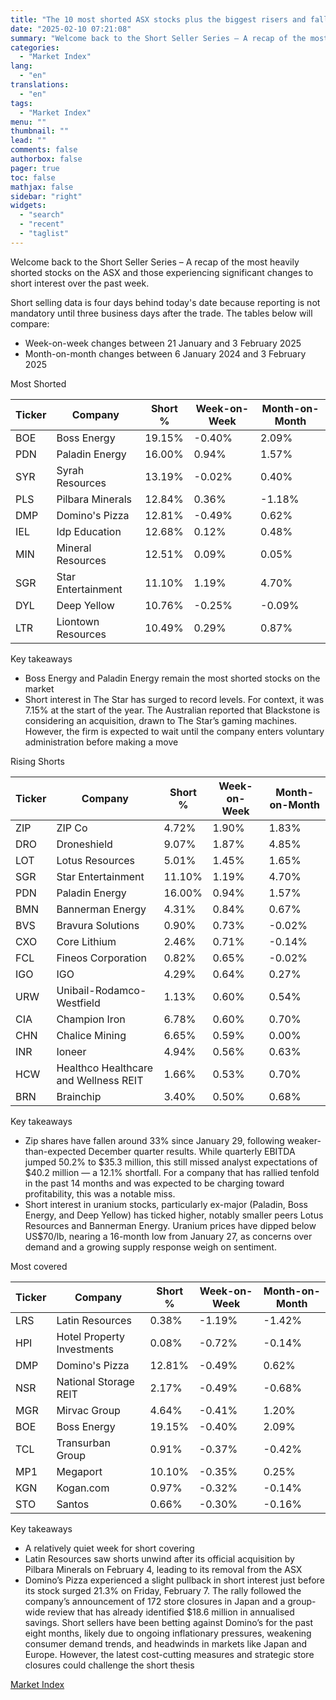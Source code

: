 ```yaml
---
title: "The 10 most shorted ASX stocks plus the biggest risers and fallers – Week 7"
date: "2025-02-10 07:21:08"
summary: "Welcome back to the Short Seller Series – A recap of the most heavily shorted stocks on the ASX and those experiencing significant changes to short interest over the past week.Short selling data is four days behind today's date because reporting is not mandatory until three business days after the..."
categories:
  - "Market Index"
lang:
  - "en"
translations:
  - "en"
tags:
  - "Market Index"
menu: ""
thumbnail: ""
lead: ""
comments: false
authorbox: false
pager: true
toc: false
mathjax: false
sidebar: "right"
widgets:
  - "search"
  - "recent"
  - "taglist"
---
```


Welcome back to the Short Seller Series – A recap of the most heavily shorted stocks on the ASX and those experiencing significant changes to short interest over the past week.

Short selling data is four days behind today's date because reporting is not mandatory until three business days after the trade. The tables below will compare:

* Week-on-week changes between 21 January and 3 February 2025
* Month-on-month changes between 6 January 2024 and 3 February 2025

Most Shorted

| Ticker | Company | Short % | Week-on-Week | Month-on-Month |
| --- | --- | --- | --- | --- |
| BOE | Boss Energy | 19.15% | -0.40% | 2.09% |
| PDN | Paladin Energy | 16.00% | 0.94% | 1.57% |
| SYR | Syrah Resources | 13.19% | -0.02% | 0.40% |
| PLS | Pilbara Minerals | 12.84% | 0.36% | -1.18% |
| DMP | Domino's Pizza | 12.81% | -0.49% | 0.62% |
| IEL | Idp Education | 12.68% | 0.12% | 0.48% |
| MIN | Mineral Resources | 12.51% | 0.09% | 0.05% |
| SGR | Star Entertainment | 11.10% | 1.19% | 4.70% |
| DYL | Deep Yellow | 10.76% | -0.25% | -0.09% |
| LTR | Liontown Resources | 10.49% | 0.29% | 0.87% |

Key takeaways

* Boss Energy and Paladin Energy remain the most shorted stocks on the market
* Short interest in The Star has surged to record levels. For context, it was 7.15% at the start of the year. The Australian reported that Blackstone is considering an acquisition, drawn to The Star’s gaming machines. However, the firm is expected to wait until the company enters voluntary administration before making a move

Rising Shorts

| Ticker | Company | Short % | Week-on-Week | Month-on-Month |
| --- | --- | --- | --- | --- |
| ZIP | ZIP Co | 4.72% | 1.90% | 1.83% |
| DRO | Droneshield | 9.07% | 1.87% | 4.85% |
| LOT | Lotus Resources | 5.01% | 1.45% | 1.65% |
| SGR | Star Entertainment | 11.10% | 1.19% | 4.70% |
| PDN | Paladin Energy | 16.00% | 0.94% | 1.57% |
| BMN | Bannerman Energy | 4.31% | 0.84% | 0.67% |
| BVS | Bravura Solutions | 0.90% | 0.73% | -0.02% |
| CXO | Core Lithium | 2.46% | 0.71% | -0.14% |
| FCL | Fineos Corporation | 0.82% | 0.65% | -0.02% |
| IGO | IGO | 4.29% | 0.64% | 0.27% |
| URW | Unibail-Rodamco-Westfield | 1.13% | 0.60% | 0.54% |
| CIA | Champion Iron | 6.78% | 0.60% | 0.70% |
| CHN | Chalice Mining | 6.65% | 0.59% | 0.00% |
| INR | Ioneer | 4.94% | 0.56% | 0.63% |
| HCW | Healthco Healthcare and Wellness REIT | 1.66% | 0.53% | 0.70% |
| BRN | Brainchip | 3.40% | 0.50% | 0.68% |

Key takeaways

* Zip shares have fallen around 33% since January 29, following weaker-than-expected December quarter results. While quarterly EBITDA jumped 50.2% to $35.3 million, this still missed analyst expectations of $40.2 million — a 12.1% shortfall. For a company that has rallied tenfold in the past 14 months and was expected to be charging toward profitability, this was a notable miss.
* Short interest in uranium stocks, particularly ex-major (Paladin, Boss Energy, and Deep Yellow) has ticked higher, notably smaller peers Lotus Resources and Bannerman Energy. Uranium prices have dipped below US$70/lb, nearing a 16-month low from January 27, as concerns over demand and a growing supply response weigh on sentiment.

Most covered

| Ticker | Company | Short % | Week-on-Week | Month-on-Month |
| --- | --- | --- | --- | --- |
| LRS | Latin Resources | 0.38% | -1.19% | -1.42% |
| HPI | Hotel Property Investments | 0.08% | -0.72% | -0.14% |
| DMP | Domino's Pizza | 12.81% | -0.49% | 0.62% |
| NSR | National Storage REIT | 2.17% | -0.49% | -0.68% |
| MGR | Mirvac Group | 4.64% | -0.41% | 1.20% |
| BOE | Boss Energy | 19.15% | -0.40% | 2.09% |
| TCL | Transurban Group | 0.91% | -0.37% | -0.42% |
| MP1 | Megaport | 10.10% | -0.35% | 0.25% |
| KGN | Kogan.com | 0.97% | -0.32% | -0.14% |
| STO | Santos | 0.66% | -0.30% | -0.16% |

Key takeaways

* A relatively quiet week for short covering
* Latin Resources saw shorts unwind after its official acquisition by Pilbara Minerals on February 4, leading to its removal from the ASX
* Domino’s Pizza experienced a slight pullback in short interest just before its stock surged 21.3% on Friday, February 7. The rally followed the company’s announcement of 172 store closures in Japan and a group-wide review that has already identified $18.6 million in annualised savings. Short sellers have been betting against Domino’s for the past eight months, likely due to ongoing inflationary pressures, weakening consumer demand trends, and headwinds in markets like Japan and Europe. However, the latest cost-cutting measures and strategic store closures could challenge the short thesis

[Market Index](https://www.tradingview.com/news/marketindex:d9077621f094b:0-the-10-most-shorted-asx-stocks-plus-the-biggest-risers-and-fallers-week-7/)
